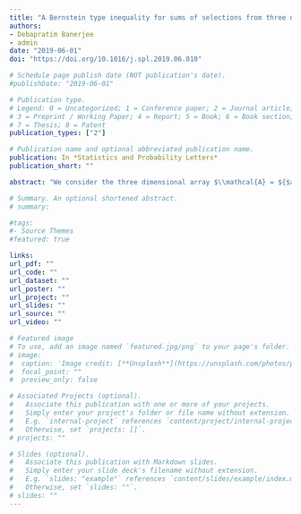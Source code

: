 ```yaml
---
title: "A Bernstein type inequality for sums of selections from three dimensional arrays"
authors:
- Debapratim Banerjee
- admin
date: "2019-06-01"
doi: "https://doi.org/10.1016/j.spl.2019.06.010"

# Schedule page publish date (NOT publication's date).
#publishDate: "2019-06-01"

# Publication type.
# Legend: 0 = Uncategorized; 1 = Conference paper; 2 = Journal article;
# 3 = Preprint / Working Paper; 4 = Report; 5 = Book; 6 = Book section;
# 7 = Thesis; 8 = Patent
publication_types: ["2"]

# Publication name and optional abbreviated publication name.
publication: In *Statistics and Probability Letters*
publication_short: ""

abstract: "We consider the three dimensional array $\\mathcal{A} = ${$a\\_{i,j,k}$}$\\_{1\\le i,j,k \\le n}$, with $a_{i,j,k} \\in [0,1]$, and the two random statistics $T\\_{1}:= \\sum\\_{i=1}^n \\sum\\_{j=1}^n a\\_{i,j,\\sigma(i)}$ and $T\\_{2}:= \\sum\\_{i=1}^{n} a\\_{i,\\sigma(i),\\pi(i)}$, where $\\sigma$ and $\\pi$ are chosen independently from the set of permutations of {$1,2,...,n$}. These can be viewed as natural three dimensional generalizations of the statistic $T\\_{3} = \\sum\\_{i=1}^{n} a\\_{i,\\sigma(i)}$, considered by Hoeffding (1951). Here we give Bernstein type concentration inequalities for $T\\_{1}$ and $T\\_{2}$ by extending the argument for concentration of $T\\_{3}$ by Chatterjee (2005)."

# Summary. An optional shortened abstract.
# summary: 

#tags:
#- Source Themes
#featured: true

links:
url_pdf: ""
url_code: ""
url_dataset: ""
url_poster: ""
url_project: ""
url_slides: ""
url_source: ""
url_video: ""

# Featured image
# To use, add an image named `featured.jpg/png` to your page's folder. 
# image: 
#  caption: 'Image credit: [**Unsplash**](https://unsplash.com/photos/pLCdAaMFLTE)'
#  focal_point: ""
#  preview_only: false

# Associated Projects (optional).
#   Associate this publication with one or more of your projects.
#   Simply enter your project's folder or file name without extension.
#   E.g. `internal-project` references `content/project/internal-project/index.md`.
#   Otherwise, set `projects: []`.
# projects: ""

# Slides (optional).
#   Associate this publication with Markdown slides.
#   Simply enter your slide deck's filename without extension.
#   E.g. `slides: "example"` references `content/slides/example/index.md`.
#   Otherwise, set `slides: ""`.
# slides: ""
---
```




